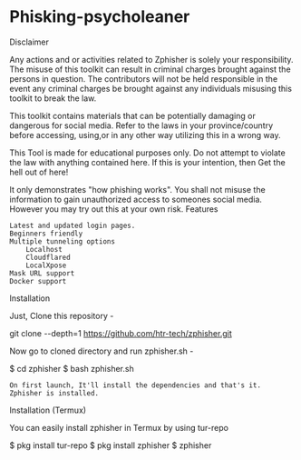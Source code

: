 # Phisking-psycholeaner
Disclaimer

Any actions and or activities related to Zphisher is solely your responsibility. The misuse of this toolkit can result in criminal charges brought against the persons in question. The contributors will not be held responsible in the event any criminal charges be brought against any individuals misusing this toolkit to break the law.

This toolkit contains materials that can be potentially damaging or dangerous for social media. Refer to the laws in your province/country before accessing, using,or in any other way utilizing this in a wrong way.

This Tool is made for educational purposes only. Do not attempt to violate the law with anything contained here. If this is your intention, then Get the hell out of here!

It only demonstrates "how phishing works". You shall not misuse the information to gain unauthorized access to someones social media. However you may try out this at your own risk.
Features

    Latest and updated login pages.
    Beginners friendly
    Multiple tunneling options
        Localhost
        Cloudflared
        LocalXpose
    Mask URL support
    Docker support

Installation

Just, Clone this repository -

git clone --depth=1 https://github.com/htr-tech/zphisher.git

Now go to cloned directory and run zphisher.sh -

$ cd zphisher
$ bash zphisher.sh

    On first launch, It'll install the dependencies and that's it. Zphisher is installed.

Installation (Termux)

You can easily install zphisher in Termux by using tur-repo

$ pkg install tur-repo
$ pkg install zphisher
$ zphisher

